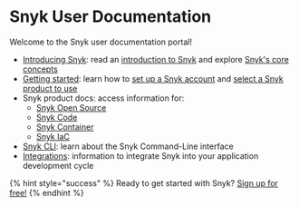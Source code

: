 # Snyk User Documentation

Welcome to the Snyk user documentation portal!

* [Introducing Snyk](introducing-snyk/): read an [introduction to Snyk](https://docs.snyk.io/introducing-snyk/introduction-to-snyk) and explore [Snyk's core concepts](https://docs.snyk.io/introducing-snyk/snyks-core-concepts)
* [Getting started](https://docs.snyk.io/getting-started): learn how to [set up a Snyk account](https://docs.snyk.io/getting-started/getting-started-snyk-products) and [select a Snyk product to use](https://docs.snyk.io/getting-started/getting-started-snyk-products/select-snyk-product-tool)
* Snyk product docs: access information for:
  * [Snyk Open Source](https://docs.snyk.io/snyk-open-source)
  * [Snyk Code](https://docs.snyk.io/snyk-code)
  * [Snyk Container](https://docs.snyk.io/snyk-container)
  * [Snyk IaC](https://docs.snyk.io/snyk-infrastructure-as-code)
* [Snyk CLI](https://docs.snyk.io/snyk-cli): learn about the Snyk Command-Line interface
* [Integrations](https://docs.snyk.io/integrations): information to integrate Snyk into your application development cycle

{% hint style="success" %}
Ready to get started with Snyk? [Sign up for free!](https://snyk.io/login?cta=sign-up&loc=footer&page=support_docs_page)
{% endhint %}

